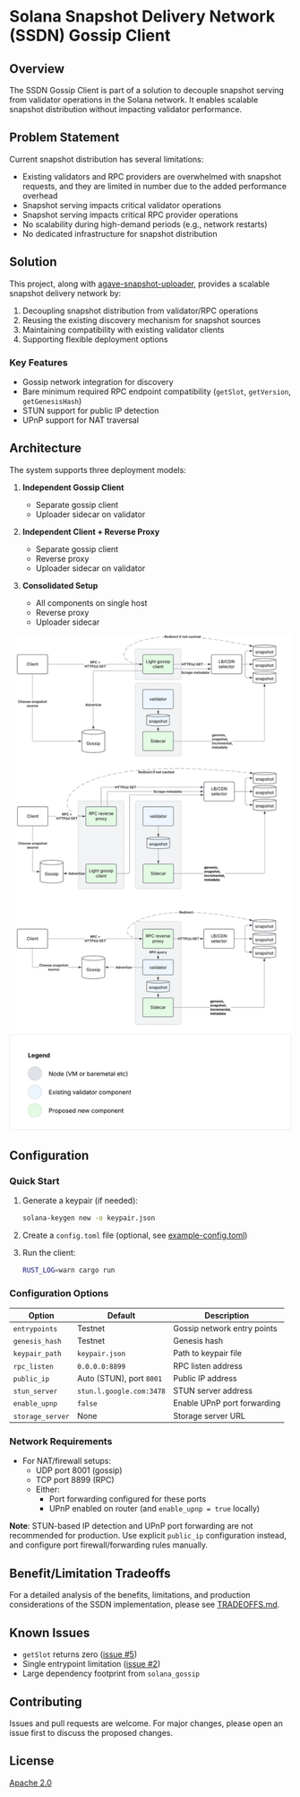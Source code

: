 # Solana Snapshot Delivery Network (SSDN) Gossip Client

## Overview

The SSDN Gossip Client is part of a solution to decouple snapshot serving from validator operations in the Solana network. It enables scalable snapshot distribution without impacting validator performance.

## Problem Statement

Current snapshot distribution has several limitations:
- Existing validators and RPC providers are overwhelmed with snapshot requests, and they are limited in number due to the added performance overhead
- Snapshot serving impacts critical validator operations
- Snapshot serving impacts critical RPC provider operations
- No scalability during high-demand periods (e.g., network restarts)
- No dedicated infrastructure for snapshot distribution

## Solution

This project, along with [agave-snapshot-uploader](https://github.com/Blockdaemon/agave-snapshot-uploader), provides a scalable snapshot delivery network by:
1. Decoupling snapshot distribution from validator/RPC operations
2. Reusing the existing discovery mechanism for snapshot sources
3. Maintaining compatibility with existing validator clients
4. Supporting flexible deployment options

### Key Features
- Gossip network integration for discovery
- Bare minimum required RPC endpoint compatibility (`getSlot`, `getVersion`, `getGenesisHash`)
- STUN support for public IP detection
- UPnP support for NAT traversal

## Architecture

The system supports three deployment models:

1. **Independent Gossip Client**
   - Separate gossip client
   - Uploader sidecar on validator

2. **Independent Client + Reverse Proxy**
   - Separate gossip client
   - Reverse proxy
   - Uploader sidecar on validator

3. **Consolidated Setup**
   - All components on single host
   - Reverse proxy
   - Uploader sidecar

![Architecture Diagram](./docs/SSDN-Architecture.svg)

## Configuration

### Quick Start

1. Generate a keypair (if needed):
   ```bash
   solana-keygen new -o keypair.json
   ```

2. Create a `config.toml` file (optional, see [example-config.toml](example-config.toml))

3. Run the client:
   ```bash
   RUST_LOG=warn cargo run
   ```

### Configuration Options

| Option | Default | Description |
|--------|---------|-------------|
| `entrypoints` | Testnet | Gossip network entry points |
| `genesis_hash` | Testnet | Genesis hash |
| `keypair_path` | `keypair.json` | Path to keypair file |
| `rpc_listen` | `0.0.0.0:8899` | RPC listen address |
| `public_ip` | Auto (STUN), port `8001` | Public IP address |
| `stun_server` | `stun.l.google.com:3478` | STUN server address |
| `enable_upnp` | `false` | Enable UPnP port forwarding |
| `storage_server` | None | Storage server URL |

### Network Requirements

- For NAT/firewall setups:
  - UDP port 8001 (gossip)
  - TCP port 8899 (RPC)
  - Either:
    - Port forwarding configured for these ports
    - UPnP enabled on router (and `enable_upnp = true` locally)

**Note**: STUN-based IP detection and UPnP port forwarding are not recommended for production. Use explicit `public_ip` configuration instead, and configure port firewall/forwarding rules manually.

## Benefit/Limitation Tradeoffs

For a detailed analysis of the benefits, limitations, and production considerations of the SSDN implementation, please see [TRADEOFFS.md](TRADEOFFS.md).

## Known Issues
   - `getSlot` returns zero ([issue #5](https://github.com/Blockdaemon/agave-snapshot-gossip-client/issues/5))
   - Single entrypoint limitation ([issue #2](https://github.com/Blockdaemon/agave-snapshot-gossip-client/issues/2))
   - Large dependency footprint from `solana_gossip`

## Contributing

Issues and pull requests are welcome. For major changes, please open an issue first to discuss the proposed changes.

## License

[Apache 2.0](LICENSE)
